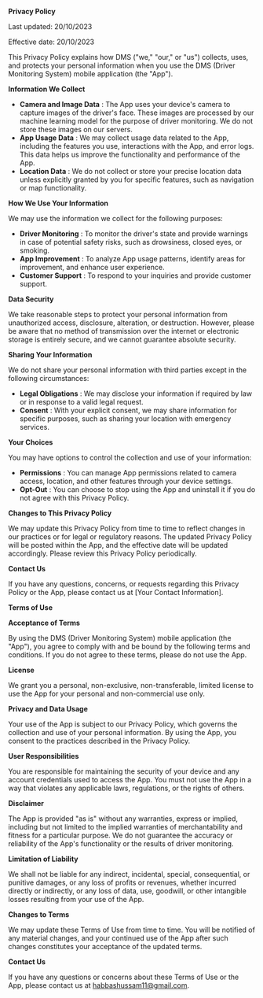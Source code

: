 **Privacy Policy**

Last updated: 20/10/2023

Effective date: 20/10/2023

This Privacy Policy explains how DMS ("we," "our," or "us") collects, uses, and protects your personal information when you use the DMS (Driver Monitoring System) mobile application (the "App").

**Information We Collect**

- **Camera and Image Data** : The App uses your device's camera to capture images of the driver's face. These images are processed by our machine learning model for the purpose of driver monitoring. We do not store these images on our servers.
- **App Usage Data** : We may collect usage data related to the App, including the features you use, interactions with the App, and error logs. This data helps us improve the functionality and performance of the App.
- **Location Data** : We do not collect or store your precise location data unless explicitly granted by you for specific features, such as navigation or map functionality.

**How We Use Your Information**

We may use the information we collect for the following purposes:

- **Driver Monitoring** : To monitor the driver's state and provide warnings in case of potential safety risks, such as drowsiness, closed eyes, or smoking.
- **App Improvement** : To analyze App usage patterns, identify areas for improvement, and enhance user experience.
- **Customer Support** : To respond to your inquiries and provide customer support.

**Data Security**

We take reasonable steps to protect your personal information from unauthorized access, disclosure, alteration, or destruction. However, please be aware that no method of transmission over the internet or electronic storage is entirely secure, and we cannot guarantee absolute security.

**Sharing Your Information**

We do not share your personal information with third parties except in the following circumstances:

- **Legal Obligations** : We may disclose your information if required by law or in response to a valid legal request.
- **Consent** : With your explicit consent, we may share information for specific purposes, such as sharing your location with emergency services.

**Your Choices**

You may have options to control the collection and use of your information:

- **Permissions** : You can manage App permissions related to camera access, location, and other features through your device settings.
- **Opt-Out** : You can choose to stop using the App and uninstall it if you do not agree with this Privacy Policy.

**Changes to This Privacy Policy**

We may update this Privacy Policy from time to time to reflect changes in our practices or for legal or regulatory reasons. The updated Privacy Policy will be posted within the App, and the effective date will be updated accordingly. Please review this Privacy Policy periodically.

**Contact Us**

If you have any questions, concerns, or requests regarding this Privacy Policy or the App, please contact us at [Your Contact Information].

**Terms of Use**

**Acceptance of Terms**

By using the DMS (Driver Monitoring System) mobile application (the "App"), you agree to comply with and be bound by the following terms and conditions. If you do not agree to these terms, please do not use the App.

**License**

We grant you a personal, non-exclusive, non-transferable, limited license to use the App for your personal and non-commercial use only.

**Privacy and Data Usage**

Your use of the App is subject to our Privacy Policy, which governs the collection and use of your personal information. By using the App, you consent to the practices described in the Privacy Policy.

**User Responsibilities**

You are responsible for maintaining the security of your device and any account credentials used to access the App. You must not use the App in a way that violates any applicable laws, regulations, or the rights of others.

**Disclaimer**

The App is provided "as is" without any warranties, express or implied, including but not limited to the implied warranties of merchantability and fitness for a particular purpose. We do not guarantee the accuracy or reliability of the App's functionality or the results of driver monitoring.

**Limitation of Liability**

We shall not be liable for any indirect, incidental, special, consequential, or punitive damages, or any loss of profits or revenues, whether incurred directly or indirectly, or any loss of data, use, goodwill, or other intangible losses resulting from your use of the App.

**Changes to Terms**

We may update these Terms of Use from time to time. You will be notified of any material changes, and your continued use of the App after such changes constitutes your acceptance of the updated terms.

**Contact Us**

If you have any questions or concerns about these Terms of Use or the App, please contact us at habbashussam11@gmail.com.
